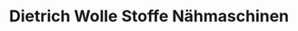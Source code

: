 ---
title: "Dietrich Wolle Stoffe Nähmaschinen"
url: /darmstadt/dietrich-wolle-stoffe-naehmaschinen/
shop: Wolle
---